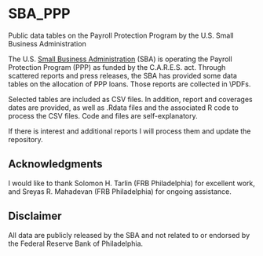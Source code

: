 # SBA_PPP
Public data tables on the Payroll Protection Program by the U.S. Small Business Administration 

The U.S. [Small Business Administration](https://www.sba.gov/) (SBA) is operating the Payroll Protection Program (PPP) as funded by the C.A.R.E.S. act. Through scattered reports and press releases, the SBA has provided some data tables on the allocation of PPP loans. Those reports are collected in \PDFs.

Selected tables are included as CSV files. In addition, report and coverages dates are provided, as well as .Rdata files and the associated R code to process the CSV files. Code and files are self-explanatory.

If there is interest and additional reports I will process them and update the repository.

## Acknowledgments

I would like to thank Solomon H. Tarlin (FRB Philadelphia) for excellent work, and Sreyas R. Mahadevan (FRB Philadelphia) for ongoing assistance.

## Disclaimer

All data are publicly released by the SBA and not related to or endorsed by the Federal Reserve Bank of Philadelphia. 